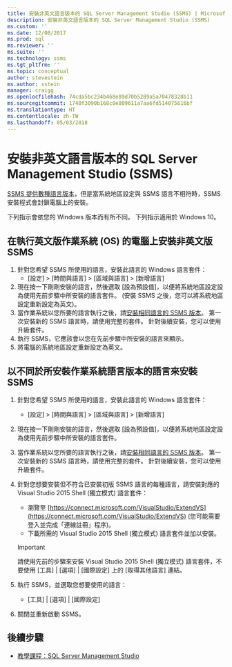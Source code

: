 ```yaml
---
title: 安裝非英文語言版本的 SQL Server Management Studio (SSMS) | Microsoft Docs
description: 安裝非英文語言版本的 SQL Server Management Studio (SSMS)
ms.custom: ''
ms.date: 12/08/2017
ms.prod: sql
ms.reviewer: ''
ms.suite: ''
ms.technology: ssms
ms.tgt_pltfrm: ''
ms.topic: conceptual
author: stevestein
ms.author: sstein
manager: craigg
ms.openlocfilehash: 74cda5bc234b468e89d70b5289a5a70478328b11
ms.sourcegitcommit: 1740f3090b168c0e809611a7aa6fd514075616bf
ms.translationtype: HT
ms.contentlocale: zh-TW
ms.lasthandoff: 05/03/2018
---
```

# <a name="install-non-english-language-versions-of-sql-server-management-studio-ssms"></a>安裝非英文語言版本的 SQL Server Management Studio (SSMS) 

[SSMS 提供數種語言版本](download-sql-server-management-studio-ssms.md#available-languages)，但是當系統地區設定與 SSMS 語言不相符時，SSMS 安裝程式會封鎖電腦上的安裝。 

下列指示會依您的 Windows 版本而有所不同。 下列指示適用於 Windows 10。

## <a name="install-non-english-ssms-on-a-computer-running-an-english-operating-system-os"></a>在執行英文版作業系統 (OS) 的電腦上安裝非英文版 SSMS

1. 針對您希望 SSMS 所使用的語言，安裝此語言的 Windows 語言套件： 
   - [設定] > [時間與語言] > [區域與語言] > [新增語言] 
2. 現在按一下剛剛安裝的語言，然後選取 [設為預設值]，以便將系統地區設定設為使用先前步驟中所安裝的語言套件。 (安裝 SSMS 之後，您可以將系統地區設定重新設定為英文)。
3. 當作業系統以您所要的語言執行之後，請[安裝相同語言的 SSMS 版本](download-sql-server-management-studio-ssms.md#available-languages)。 第一次安裝新的 SSMS 語言時，請使用完整的套件。 針對後續安裝，您可以使用升級套件。
4. 執行 SSMS，它應該會以您在先前步驟中所安裝的語言來顯示。
5. 將電腦的系統地區設定重新設定為英文。

## <a name="install-ssms-in-a-language-other-than-the-language-of-the-installed-os"></a>以不同於所安裝作業系統語言版本的語言來安裝 SSMS

1. 針對您希望 SSMS 所使用的語言，安裝此語言的 Windows 語言套件： 
   - [設定] > [時間與語言] > [區域與語言] > [新增語言] 
2. 現在按一下剛剛安裝的語言，然後選取 [設為預設值]，以便將系統地區設定設為使用先前步驟中所安裝的語言套件。 
3. 當作業系統以您所要的語言執行之後，請[安裝相同語言的 SSMS 版本](download-sql-server-management-studio-ssms.md#available-languages)。 第一次安裝新的 SSMS 語言時，請使用完整的套件。 針對後續安裝，您可以使用升級套件。
4. 針對您想要安裝但不符合已安裝初版 SSMS 語言的每種語言，請安裝對應的 Visual Studio 2015 Shell (獨立模式) 語言套件：
   - 瀏覽至 [https://connect.microsoft.com/VisualStudio/ExtendVS](https://connect.microsoft.com/VisualStudio/ExtendVS) (您可能需要登入並完成「連線註冊」程序)。
   - 下載所需的 Visual Studio 2015 Shell (獨立模式) 語言套件並加以安裝。

   > [!IMPORTANT]
   > 請使用先前的步驟來安裝 Visual Studio 2015 Shell (獨立模式) 語言套件，不要使用 [工具] | [選項] | [國際設定] 上的 [取得其他語言] 連結。 

5. 執行 SSMS，並選取您想要使用的語言：
   - [工具] | [選項] | [國際設定]
1. 關閉並重新啟動 SSMS。

## <a name="next-steps"></a>後續步驟

- [教學課程：SQL Server Management Studio](https://docs.microsoft.com/sql/ssms/tutorials/tutorial-sql-server-management-studio)